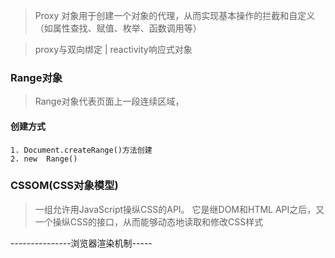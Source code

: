 > Proxy 对象用于创建一个对象的代理，从而实现基本操作的拦截和自定义（如属性查找、赋值、枚举、函数调用等）

> proxy与双向绑定 | reactivity响应式对象


### Range对象
  > Range对象代表页面上一段连续区域，
  #### 创建方式
    1. Document.createRange()方法创建
    2. new  Range()

### CSSOM(CSS对象模型)
  > 一组允许用JavaScript操纵CSS的API。 它是继DOM和HTML API之后，又一个操纵CSS的接口，从而能够动态地读取和修改CSS样式


---------------浏览器渲染机制-----